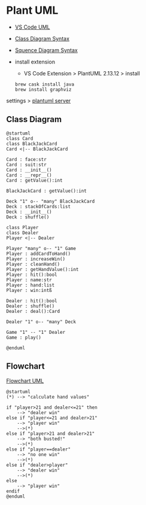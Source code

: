 # Plant UML
* [VS Code UML](https://marketplace.visualstudio.com/items?itemName=jebbs.plantuml)
* [Class Diagram Syntax](https://plantuml.com/class-diagram)
* [Squence Diagram Syntax](https://plantuml.com/sequence-diagram)

* install extension
    - VS Code Extension > PlantUML 2.13.12 > install
    ```
    brew cask install java
    brew install graphviz
    ```
settings > [plantuml server](https://www.plantuml.com/plantuml)

## Class Diagram
```plantuml
@startuml
class Card
class BlackJackCard
Card <|-- BlackJackCard

Card : face:str
Card : suit:str
Card : __init__()
Card : __repr__()
Card : getValue():int

BlackJackCard : getValue():int

Deck "1" o-- "many" BlackJackCard
Deck : stackOfCards:list
Deck : __init__()
Deck : shuffle()

class Player
class Dealer
Player <|-- Dealer

Player "many" o-- "1" Game
Player : addCardToHand()
Player : increaseWin()
Player : cleanHand()
Player : getHandValue():int
Player : hit():bool
Player : name:str
Player : hand:list
Player : win:intß

Dealer : hit():bool
Dealer : shuffle()
Dealer : deal():Card

Dealer "1" o-- "many" Deck

Game "1" -- "1" Dealer
Game : play()

@enduml
```

## Flowchart
[Flowchart UML](https://plantuml.com/activity-diagram-legacy)
```plantuml
@startuml
(*) --> "calculate hand values"

if "player>21 and dealer<=21" then
    --> "dealer win"
else if "player<=21 and dealer>21"
    --> "player win"
    -->(*)
else if "player>21 and dealer>21"
    --> "both busted!"
    -->(*)
else if "player==dealer"
    --> "no one win"
    -->(*)
else if "dealer>player"
    --> "dealer win"
    -->(*)
else 
    --> "player win"
endif
@enduml
```